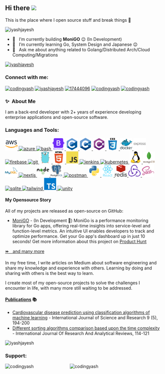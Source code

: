 ## Hi there <a href="https://www.linkedin.com/in/iyashjayesh/"><img src="https://media.giphy.com/media/hvRJCLFzcasrR4ia7z/giphy.gif" width="4%"></a>

This is the place where I open source stuff and break things :rofl:

<p align="left"> <img src="https://komarev.com/ghpvc/?username=iyashjayesh" alt="iyashjayesh" /> </p>

- 🔭 &nbsp; I’m currently building **MoniGO** :wink: (In Development)
- 🌱 &nbsp; I’m currently learning Go, System Design and Japanese 😉
- 💬 &nbsp; Ask me about anything related to Golang/Distributed Arch/Cloud Computing/Migrations

<p align="left"> <a href="https://github.com/ryo-ma/github-profile-trophy"><img src="https://github-profile-trophy.vercel.app/?username=iyashjayesh" alt="iyashjayesh" /></a> </p>

<h3 align="left">Connect with me:</h3>
<p align="left">
<a href="https://twitter.com/codingyash" target="blank"><img align="center" src="https://raw.githubusercontent.com/rahuldkjain/github-profile-readme-generator/master/src/images/icons/Social/twitter.svg" alt="codingyash" height="30" width="40" /></a>
<a href="https://linkedin.com/in/iyashjayesh" target="blank"><img align="center" src="https://raw.githubusercontent.com/rahuldkjain/github-profile-readme-generator/master/src/images/icons/Social/linked-in-alt.svg" alt="iyashjayesh" height="30" width="40" /></a>
<a href="https://stackoverflow.com/users/17444096" target="blank"><img align="center" src="https://raw.githubusercontent.com/rahuldkjain/github-profile-readme-generator/master/src/images/icons/Social/stack-overflow.svg" alt="17444096" height="30" width="40" /></a>
<a href="https://instagram.com/codingyash" target="blank"><img align="center" src="https://raw.githubusercontent.com/rahuldkjain/github-profile-readme-generator/master/src/images/icons/Social/instagram.svg" alt="codingyash" height="30" width="40" /></a>
<a href="https://medium.com/codingyash" target="blank"><img align="center" src="https://raw.githubusercontent.com/rahuldkjain/github-profile-readme-generator/master/src/images/icons/Social/medium.svg" alt="codingyash" height="30" width="40" /></a>
</p>

### ✨&nbsp; About Me

I am a back-end developer with 2+ years of experience developing enterprise applications and open-source software.

<h3 align="left">Languages and Tools:</h3>
<p align="left"> <a href="https://aws.amazon.com" target="_blank" rel="noreferrer"> <img src="https://raw.githubusercontent.com/devicons/devicon/master/icons/amazonwebservices/amazonwebservices-original-wordmark.svg" alt="aws" width="40" height="40"/> </a> <a href="https://azure.microsoft.com/en-in/" target="_blank" rel="noreferrer"> <img src="https://www.vectorlogo.zone/logos/microsoft_azure/microsoft_azure-icon.svg" alt="azure" width="40" height="40"/> </a> <a href="https://www.gnu.org/software/bash/" target="_blank" rel="noreferrer"> <img src="https://www.vectorlogo.zone/logos/gnu_bash/gnu_bash-icon.svg" alt="bash" width="40" height="40"/> </a> <a href="https://getbootstrap.com" target="_blank" rel="noreferrer"> <img src="https://raw.githubusercontent.com/devicons/devicon/master/icons/bootstrap/bootstrap-plain-wordmark.svg" alt="bootstrap" width="40" height="40"/> </a> <a href="https://www.cprogramming.com/" target="_blank" rel="noreferrer"> <img src="https://raw.githubusercontent.com/devicons/devicon/master/icons/c/c-original.svg" alt="c" width="40" height="40"/> </a> <a href="https://www.w3schools.com/cpp/" target="_blank" rel="noreferrer"> <img src="https://raw.githubusercontent.com/devicons/devicon/master/icons/cplusplus/cplusplus-original.svg" alt="cplusplus" width="40" height="40"/> </a> <a href="https://www.w3schools.com/cs/" target="_blank" rel="noreferrer"> <img src="https://raw.githubusercontent.com/devicons/devicon/master/icons/csharp/csharp-original.svg" alt="csharp" width="40" height="40"/> </a> <a href="https://www.w3schools.com/css/" target="_blank" rel="noreferrer"> <img src="https://raw.githubusercontent.com/devicons/devicon/master/icons/css3/css3-original-wordmark.svg" alt="css3" width="40" height="40"/> </a> <a href="https://www.docker.com/" target="_blank" rel="noreferrer"> <img src="https://raw.githubusercontent.com/devicons/devicon/master/icons/docker/docker-original-wordmark.svg" alt="docker" width="40" height="40"/> </a> <a href="https://expressjs.com" target="_blank" rel="noreferrer"> <img src="https://raw.githubusercontent.com/devicons/devicon/master/icons/express/express-original-wordmark.svg" alt="express" width="40" height="40"/> </a> <a href="https://firebase.google.com/" target="_blank" rel="noreferrer"> <img src="https://www.vectorlogo.zone/logos/firebase/firebase-icon.svg" alt="firebase" width="40" height="40"/> </a> <a href="https://git-scm.com/" target="_blank" rel="noreferrer"> <img src="https://www.vectorlogo.zone/logos/git-scm/git-scm-icon.svg" alt="git" width="40" height="40"/> </a> <a href="https://golang.org" target="_blank" rel="noreferrer"> <img src="https://raw.githubusercontent.com/devicons/devicon/master/icons/go/go-original.svg" alt="go" width="40" height="40"/> </a> <a href="https://www.w3.org/html/" target="_blank" rel="noreferrer"> <img src="https://raw.githubusercontent.com/devicons/devicon/master/icons/html5/html5-original-wordmark.svg" alt="html5" width="40" height="40"/> </a> <a href="https://developer.mozilla.org/en-US/docs/Web/JavaScript" target="_blank" rel="noreferrer"> <img src="https://raw.githubusercontent.com/devicons/devicon/master/icons/javascript/javascript-original.svg" alt="javascript" width="40" height="40"/> </a> <a href="https://www.jenkins.io" target="_blank" rel="noreferrer"> <img src="https://www.vectorlogo.zone/logos/jenkins/jenkins-icon.svg" alt="jenkins" width="40" height="40"/> </a> <a href="https://kubernetes.io" target="_blank" rel="noreferrer"> <img src="https://www.vectorlogo.zone/logos/kubernetes/kubernetes-icon.svg" alt="kubernetes" width="40" height="40"/> </a> <a href="https://www.linux.org/" target="_blank" rel="noreferrer"> <img src="https://raw.githubusercontent.com/devicons/devicon/master/icons/linux/linux-original.svg" alt="linux" width="40" height="40"/> </a> <a href="https://www.mongodb.com/" target="_blank" rel="noreferrer"> <img src="https://raw.githubusercontent.com/devicons/devicon/master/icons/mongodb/mongodb-original-wordmark.svg" alt="mongodb" width="40" height="40"/> </a> <a href="https://www.mysql.com/" target="_blank" rel="noreferrer"> <img src="https://raw.githubusercontent.com/devicons/devicon/master/icons/mysql/mysql-original-wordmark.svg" alt="mysql" width="40" height="40"/> </a> <a href="https://nextjs.org/" target="_blank" rel="noreferrer"> <img src="https://cdn.worldvectorlogo.com/logos/nextjs-2.svg" alt="nextjs" width="40" height="40"/> </a> <a href="https://nodejs.org" target="_blank" rel="noreferrer"> <img src="https://raw.githubusercontent.com/devicons/devicon/master/icons/nodejs/nodejs-original-wordmark.svg" alt="nodejs" width="40" height="40"/> </a> <a href="https://www.postgresql.org" target="_blank" rel="noreferrer"> <img src="https://raw.githubusercontent.com/devicons/devicon/master/icons/postgresql/postgresql-original-wordmark.svg" alt="postgresql" width="40" height="40"/> </a> <a href="https://postman.com" target="_blank" rel="noreferrer"> <img src="https://www.vectorlogo.zone/logos/getpostman/getpostman-icon.svg" alt="postman" width="40" height="40"/> </a> <a href="https://www.python.org" target="_blank" rel="noreferrer"> <img src="https://raw.githubusercontent.com/devicons/devicon/master/icons/python/python-original.svg" alt="python" width="40" height="40"/> </a> <a href="https://reactjs.org/" target="_blank" rel="noreferrer"> <img src="https://raw.githubusercontent.com/devicons/devicon/master/icons/react/react-original-wordmark.svg" alt="react" width="40" height="40"/> </a> <a href="https://redis.io" target="_blank" rel="noreferrer"> <img src="https://raw.githubusercontent.com/devicons/devicon/master/icons/redis/redis-original-wordmark.svg" alt="redis" width="40" height="40"/> </a> <a href="https://redux.js.org" target="_blank" rel="noreferrer"> <img src="https://raw.githubusercontent.com/devicons/devicon/master/icons/redux/redux-original.svg" alt="redux" width="40" height="40"/> </a> <a href="https://sass-lang.com" target="_blank" rel="noreferrer"> <img src="https://raw.githubusercontent.com/devicons/devicon/master/icons/sass/sass-original.svg" alt="sass" width="40" height="40"/> </a> <a href="https://www.sqlite.org/" target="_blank" rel="noreferrer"> <img src="https://www.vectorlogo.zone/logos/sqlite/sqlite-icon.svg" alt="sqlite" width="40" height="40"/> </a> <a href="https://tailwindcss.com/" target="_blank" rel="noreferrer"> <img src="https://www.vectorlogo.zone/logos/tailwindcss/tailwindcss-icon.svg" alt="tailwind" width="40" height="40"/> </a> <a href="https://www.typescriptlang.org/" target="_blank" rel="noreferrer"> <img src="https://raw.githubusercontent.com/devicons/devicon/master/icons/typescript/typescript-original.svg" alt="typescript" width="40" height="40"/> </a> <a href="https://unity.com/" target="_blank" rel="noreferrer"> <img src="https://www.vectorlogo.zone/logos/unity3d/unity3d-icon.svg" alt="unity" width="40" height="40"/> </a> </p>

<!-- ### Tech Stack 🛠️ -->

<!-- - **Languages:** Go, JavaScript, TypeScript, C++, C#, Python
- **Frameworks:** Express, Next.js, React, Node.js
- **Databases:** MySQL, PostgreSQL, MongoDB, SQLite, Redis, Clickhouse
- **DevOps:** Docker, Kubernetes, Jenkins
- **Tools:** Git, GitHub, Jira, Postman
- **Cloud:** AWS, Azure
- **OS:** Linux, Windows
- **Others:** REST, GraphQL, Microservices, CI/CD, TDD(Test Driven Development), DDD(Domain Driven Development), OOP(Object Oriented Programming), Design Patterns
- **Learning:** React, Material UI, Tailwind CSS, AWS & Japanese 🇯🇵 🙃 -->

#### My Opensource Story

All of my projects are released as open-source on GitHub:

- [MoniGO](https://github.com/iyashjayesh/monigo) - (In Development 🚧) MoniGo is a performance monitoring library for Go apps, offering real-time insights into service-level and function-level metrics. An intuitive UI enables developers to track and optimize performance. Get your Go app's dashboard up in just 10 seconds! Get more information about this project on [Product Hunt](https://www.producthunt.com/posts/monigo)

[⏩ &nbsp; and many more](https://github.com/iyashjayesh?tab=repositories&q=&type=source&language=&sort=stargazers)

In my free time, I write articles on Medium about software engineering and share my knowledge and experience with others. Learning by doing and sharing with others is the best way to learn.

I create most of my open-source projects to solve the challenges I encounter in life, with many more still waiting to be addressed.

#### [Publications](https://scholar.google.com/citations?user=SlmQNEIAAAAJ&hl=en&oi=ao) 📚

- [Cardiovascular disease prediction using classification algorithms of machine learning](https://scholar.google.com/citations?view_op=view_citation&hl=en&user=SlmQNEIAAAAJ&citation_for_view=SlmQNEIAAAAJ:u5HHmVD_uO8C) - International Journal of Science and Research 9 (5), 194-200
- [Different sorting algorithms comparison based upon the time complexity](https://scholar.google.com/citations?view_op=view_citation&hl=en&user=SlmQNEIAAAAJ&citation_for_view=SlmQNEIAAAAJ:9yKSN-GCB0IC) - International Journal Of Research And Analytical Reviews, 114-121

<img src="https://github-readme-streak-stats.herokuapp.com/?user=iyashjayesh&" alt="iyashjayesh" />

<h3 align="left">Support:</h3>
<p><a href="https://www.buymeacoffee.com/codingyash"> <img align="left" src="https://cdn.buymeacoffee.com/buttons/v2/default-yellow.png" height="50" width="210" alt="codingyash" /></a><a href="https://ko-fi.com/ codingyash"> <img align="left" src="https://cdn.ko-fi.com/cdn/kofi3.png?v=3" height="50" width="210" alt=" codingyash" /></a></p>
